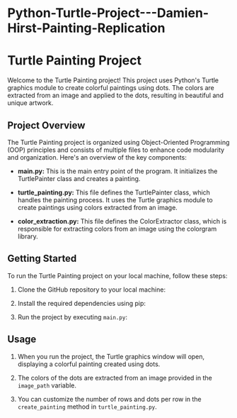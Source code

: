 # Python-Turtle-Project---Damien-Hirst-Painting-Replication

# Turtle Painting Project

Welcome to the Turtle Painting project! This project uses Python's Turtle graphics module to create colorful paintings using dots. The colors are extracted from an image and applied to the dots, resulting in beautiful and unique artwork.

## Project Overview

The Turtle Painting project is organized using Object-Oriented Programming (OOP) principles and consists of multiple files to enhance code modularity and organization. Here's an overview of the key components:

- **main.py:** This is the main entry point of the program. It initializes the TurtlePainter class and creates a painting.

- **turtle_painting.py:** This file defines the TurtlePainter class, which handles the painting process. It uses the Turtle graphics module to create paintings using colors extracted from an image.

- **color_extraction.py:** This file defines the ColorExtractor class, which is responsible for extracting colors from an image using the colorgram library.

## Getting Started

To run the Turtle Painting project on your local machine, follow these steps:

1. Clone the GitHub repository to your local machine:

2. Install the required dependencies using pip:

3. Run the project by executing `main.py`:

## Usage

1. When you run the project, the Turtle graphics window will open, displaying a colorful painting created using dots.

2. The colors of the dots are extracted from an image provided in the `image_path` variable.

3. You can customize the number of rows and dots per row in the `create_painting` method in `turtle_painting.py`.
